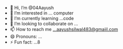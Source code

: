 - 👋 Hi, I’m @04Aayush
- 👀 I’m interested in ... computer
- 🌱 I’m currently learning ...code
- 💞️ I’m looking to collaborate on ...
- 📫 How to reach me ...aayushsilwal483@gmaiil.com
- 😄 Pronouns: ...
- ⚡ Fun fact: ...8

<!---
04Aayush/04Aayush is a ✨ special ✨ repository because its `README.md` (this file) appears on your GitHub profile.
You can click the Preview link to take a look at your changes.
--->
